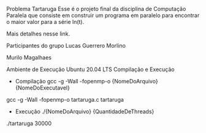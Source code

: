 Problema Tartaruga
Esse é o projeto final da disciplina de Computação Paralela que consiste em construir um programa em paralelo para encontrar o maior valor para a série ln(t).

Mais detalhes nesse link.

Participantes do grupo
Lucas Guerrero Morlino

Murilo Magalhaes

Ambiente de Execução
Ubuntu 20.04 LTS
Compilação e Execução
- Compilação
gcc -g -Wall -fopenmp-o {NomeDoArquivo} {NomeDoExecutavel}

gcc -g -Wall -fopenmp-o  tartaruga.c tartaruga
- Execução
./{NomeDoArquivo} {QuantidadeDeThreads}

./tartaruga 30000
